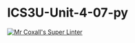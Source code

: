 # ICS3U-Unit-4-07-py

[![Mr Coxall's Super Linter](https://github.com/Johanna-liu16/ICS3U-Unit-4-07-python/workflows/Mr%20Coxall's%20Super%20Linter/badge.svg)](https://github.com/Johanna-liu16/ICS3U-Unit-4-07-python/actions/)
